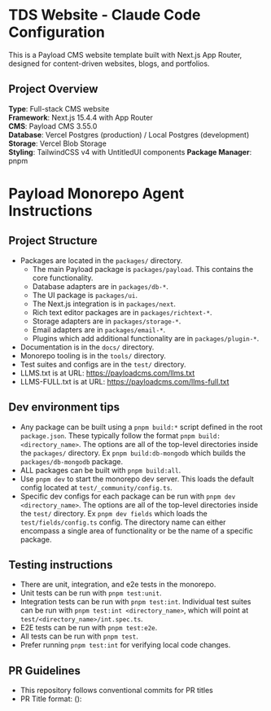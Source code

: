# TDS Website - Claude Code Configuration

This is a Payload CMS website template built with Next.js App Router, designed for content-driven websites, blogs, and portfolios.

## Project Overview

**Type**: Full-stack CMS website  
**Framework**: Next.js 15.4.4 with App Router  
**CMS**: Payload CMS 3.55.0  
**Database**: Vercel Postgres (production) / Local Postgres (development)  
**Storage**: Vercel Blob Storage  
**Styling**: TailwindCSS v4 with UntitledUI components
**Package Manager**: pnpm  

# Payload Monorepo Agent Instructions

## Project Structure

- Packages are located in the `packages/` directory.
  - The main Payload package is `packages/payload`. This contains the core functionality.
  - Database adapters are in `packages/db-*`.
  - The UI package is `packages/ui`.
  - The Next.js integration is in `packages/next`.
  - Rich text editor packages are in `packages/richtext-*`.
  - Storage adapters are in `packages/storage-*`.
  - Email adapters are in `packages/email-*`.
  - Plugins which add additional functionality are in `packages/plugin-*`.
- Documentation is in the `docs/` directory.
- Monorepo tooling is in the `tools/` directory.
- Test suites and configs are in the `test/` directory.
- LLMS.txt is at URL: https://payloadcms.com/llms.txt
- LLMS-FULL.txt is at URL: https://payloadcms.com/llms-full.txt

## Dev environment tips

- Any package can be built using a `pnpm build:*` script defined in the root `package.json`. These typically follow the format `pnpm build:<directory_name>`. The options are all of the top-level directories inside the `packages/` directory. Ex `pnpm build:db-mongodb` which builds the `packages/db-mongodb` package.
- ALL packages can be built with `pnpm build:all`.
- Use `pnpm dev` to start the monorepo dev server. This loads the default config located at `test/_community/config.ts`.
- Specific dev configs for each package can be run with `pnpm dev <directory_name>`. The options are all of the top-level directories inside the `test/` directory. Ex `pnpm dev fields` which loads the `test/fields/config.ts` config. The directory name can either encompass a single area of functionality or be the name of a specific package.

## Testing instructions

- There are unit, integration, and e2e tests in the monorepo.
- Unit tests can be run with `pnpm test:unit`.
- Integration tests can be run with `pnpm test:int`. Individual test suites can be run with `pnpm test:int <directory_name>`, which will point at `test/<directory_name>/int.spec.ts`.
- E2E tests can be run with `pnpm test:e2e`.
- All tests can be run with `pnpm test`.
- Prefer running `pnpm test:int` for verifying local code changes.

## PR Guidelines

- This repository follows conventional commits for PR titles
- PR Title format: <type>(<scope>): <title>. Title must start with a lowercase letter.
- Valid types are build, chore, ci, docs, examples, feat, fix, perf, refactor, revert, style, templates, test
- Prefer `feat` for new features and `fix` for bug fixes.
- Valid scopes are the following regex patterns: cpa, db-\*, db-mongodb, db-postgres, db-vercel-postgres, db-sqlite, drizzle, email-\*, email-nodemailer, email-resend, eslint, graphql, live-preview, live-preview-react, next, payload-cloud, plugin-cloud, plugin-cloud-storage, plugin-form-builder, plugin-import-export, plugin-multi-tenant, plugin-nested-docs, plugin-redirects, plugin-search, plugin-sentry, plugin-seo, plugin-stripe, richtext-\*, richtext-lexical, richtext-slate, storage-\*, storage-azure, storage-gcs, storage-uploadthing, storage-vercel-blob, storage-s3, translations, ui, templates, examples(\/(\w|-)+)?, deps
- Scopes should be chosen based upon the package(s) being modified. If multiple packages are being modified, choose the most relevant one or no scope at all.
- Example PR titles:
  - `feat(db-mongodb): add support for transactions`
  - `feat(richtext-lexical): add options to hide block handles`
  - `fix(ui): json field type ignoring editorOptions`

## Commit Guidelines

- This repository follows conventional commits for commit messages
- The first commit of a branch should follow the PR title format: <type>(<scope>): <title>. Follow the same rules as PR titles.
- Subsequent commits should prefer `chore` commits without a scope unless a specific package is being modified.
- These will eventually be squashed into the first commit when merging the PR.

## Key Commands

```bash
# Development
pnpm dev                    # Start development server
pnpm build                  # Build for production  
pnpm start                  # Start production server
pnpm ci                     # Run migrations and build

# Code Quality
pnpm lint                   # Run ESLint
pnpm lint:fix              # Fix ESLint issues
pnpm generate:types        # Generate Payload types
pnpm generate:importmap    # Generate import map

# Testing
pnpm test                  # Run all tests
pnpm test:int             # Run integration tests (Vitest)
pnpm test:e2e             # Run end-to-end tests (Playwright)

# Database
pnpm payload migrate       # Run database migrations
pnpm payload migrate:create # Create new migration

# Docker (optional)
docker-compose up          # Start local Postgres database
```

## Project Structure

```
src/
├── app/                   # Next.js App Router pages
├── blocks/               # Reusable content blocks (CTA, Hero, etc.)
├── collections/          # Payload CMS collections
│   ├── Pages/           # Page collection with layout builder
│   ├── Posts/           # Blog posts with rich content
│   ├── Media/           # File uploads and media management
│   ├── Categories/      # Taxonomy for posts
│   └── Users/           # User authentication
├── components/          # React components
├── fields/              # Reusable Payload field configurations
├── heros/              # Hero section configurations
├── hooks/              # Payload hooks for data processing
├── utilities/          # Helper functions
├── Header/             # Header global configuration
├── Footer/             # Footer global configuration
├── access/             # Access control definitions
├── styles/             # Styling system
│   ├── theme.css       # UntitledUI theme with Tailwind v4 @theme block
│   ├── frontend.css    # Basic Tailwind v4 configuration
│   └── payloadStyles.css # Payload CMS admin styles
└── payload.config.ts   # Main Payload configuration
```

## 📄 Additional Documentation

- **[Image Optimization Guide](/docs/IMAGES.md)** - Complete guide for handling images in this project, including the OptimizedImage component, Payload Media integration, and performance best practices.
- **[Row Labels Guide](/docs/ROW_LABELS.md)** - Complete guide for implementing row labels in array fields to improve admin UX. Includes when to use row labels, implementation patterns, and code examples.
- **[Next.js 15 Filtering Fix](/docs/NEXT_JS_15_FILTERING_FIX.md)** - Critical fix for server-side URL parameter extraction in Next.js 15. Resolves issues with category filtering, searchParams extraction, and force-static compatibility.

## Collections

### Pages (`/admin/collections/pages`)
- Layout builder with blocks (Hero, Content, Media, CTA, Archive, Form)
- Draft/publish workflow with live preview
- SEO metadata with automatic generation
- Slug management with auto-generation

### Posts (`/admin/collections/posts`)
- Rich text editor with Lexical
- Author relationships and categories
- Hero images and related posts
- Draft/publish with scheduled publishing
- SEO optimization

### Media (`/admin/collections/media`)
- Image uploads with automatic resizing
- Focal point selection
- Vercel Blob Storage integration
- Multiple format support

### Categories (`/admin/collections/categories`)
- Nested taxonomy for organizing posts
- Used for content filtering and organization

### Users (`/admin/collections/users`)
- Authentication and admin access
- Author profiles for blog posts

## 🚨 CRITICAL: UntitledUI Integration & Theme System

**This project uses UntitledUI components with a custom theme system. DO NOT modify this setup without understanding the dependencies.**

### Theme Architecture

The styling system is built on **Tailwind CSS v4** with a complete UntitledUI theme integration:

```
src/app/(frontend)/
└── globals.css           # Main CSS entry point with plugins

src/styles/
├── theme.css            # 🚨 CRITICAL: Complete UUI theme with @theme block
├── frontend.css         # Basic Tailwind v4 variables (DO NOT MODIFY)
└── payloadStyles.css    # Payload admin styles
```

### 🚨 CRITICAL Rules for Theme Management

#### ❌ NEVER:
- Modify `frontend.css` - it contains essential Tailwind v4 base configuration
- Create custom CSS files in `/src/styles/` - use the existing theme system
- Override UUI component styles directly - work through CSS variables
- Remove or modify imports in `globals.css`
- Change the `@theme` block structure in `theme.css`

#### ✅ ALWAYS:
- Modify brand colors in `theme.css` in the designated brand color section
- Add new CSS variables to the `@theme` block in `theme.css`
- Import UUI components from `/src/components/uui/`
- Use UUI's component structure without modification
- Test changes with `rm -rf .next && pnpm dev` after theme modifications

### Brand Color Integration

**Current Brand Color**: #1689FF (Blue)

Brand colors are defined in `src/styles/theme.css` lines 124-139:

```css
@theme {
  /* Brand colors - using #1689FF */
  --color-brand-25: rgb(247 251 255);    /* Lightest */
  --color-brand-50: rgb(239 246 255);
  /* ... color scale ... */
  --color-brand-500: rgb(22 137 255);    /* Main brand color #1689FF */
  --color-brand-600: rgb(20 123 230);    /* Hover state */
  /* ... darker shades ... */
  --color-brand-950: rgb(11 66 122);     /* Darkest */

  /* UUI Button Integration */
  --color-brand-solid: var(--color-brand-500);
  --color-brand-solid_hover: var(--color-brand-600);
}
```

**To Change Brand Color:**
1. Update the RGB values in the brand color scale
2. Ensure `--color-brand-solid` points to the correct main color
3. Test all UUI components after changes

### UntitledUI Component Usage

**Components Location**: `/src/components/uui/`

**Available Components**:
- `Button` - Primary component with brand color integration
- Additional UUI components as needed

**Usage Example**:
```tsx
import { Button } from '@/components/uui/button'

// Primary button (uses brand blue background, white text)
<Button color="primary">Click me</Button>

// Secondary button (uses system colors)
<Button color="secondary">Secondary</Button>
```

### Required Dependencies

**DO NOT REMOVE these packages**:
```json
{
  "@untitledui/icons": "latest",
  "next-themes": "latest",
  "react-aria-components": "^1.12.2",
  "tailwind-merge": "^2.3.0",
  "tailwindcss-animate": "^1.0.7",
  "tailwindcss-react-aria-components": "^2.0.1"
}
```

### CSS Import Structure

**Critical Import Order** in `globals.css`:
```css
@import "tailwindcss";
@import "../../styles/theme.css";        /* UUI theme with @theme block */

@plugin "tailwindcss-animate";
@plugin "tailwindcss-react-aria-components";

@custom-variant dark (&:where(.dark-mode, .dark-mode *));
/* ... additional UUI utilities ... */
```

### Troubleshooting

**If buttons/components don't show brand colors:**
1. Check `--color-brand-solid` is defined in `theme.css`
2. Verify `globals.css` imports `../../styles/theme.css` correctly
3. Clear Next.js cache: `rm -rf .next && pnpm dev`
4. Check browser developer tools for missing CSS variables

**If site fails to load:**
1. Check for duplicate metadata exports in `layout.tsx`
2. Verify all imports in `globals.css` point to correct paths
3. Ensure no CSS syntax errors in `theme.css`

### Block Development with UUI

When creating new blocks that use UUI components:

1. **Import from UUI components**:
   ```tsx
   import { Button } from '@/components/uui/button'
   ```

2. **Use standard UUI props** - don't override styling:
   ```tsx
   <Button color="primary" size="lg">
     {buttonText}
   </Button>
   ```

3. **Test with both light and dark themes** if theme switching is implemented

### Development Workflow

**When adding new UUI components:**
1. Copy component from UntitledUI docs
2. Place in `/src/components/uui/`
3. Verify it uses existing CSS variables from `theme.css`
4. Test brand color integration works automatically

**When modifying colors:**
1. Only edit the brand color section in `theme.css`
2. Maintain the RGB format: `rgb(22 137 255)`
3. Test all components after changes
4. Clear cache if changes don't appear

## 🚨 CRITICAL: Database Migration Process

**NEVER use external database tools for schema changes. ALWAYS use Payload's built-in migration system.**

### Required Migration Workflow:

1. **Development Environment:**
   ```bash
   # Payload automatically handles schema changes in development
   # DO NOT manually run migrations in development
   # DO NOT mix "push" mode with manual migrations
   ```

2. **Before Making Schema Changes:**
   ```bash
   # Generate database schema first
   npx payload generate:db-schema
   ```

3. **Creating Migrations (Required for Production):**
   ```bash
   # Create migration after schema changes
   pnpm payload migrate:create
   # This generates TypeScript migration files with up() and down() functions
   # ALWAYS review generated migration files before committing
   ```

4. **Production Deployment (CRITICAL):**
   ```bash
   # Run migrations BEFORE starting application
   pnpm payload migrate
   pnpm build
   # OR use the combined CI command:
   pnpm ci  # Runs migrations + build
   ```

### Database Management Rules:

- ❌ **NEVER** use external tools like pgAdmin, DataGrip, or raw SQL for schema changes
- ❌ **NEVER** manually alter database schema outside of Payload
- ❌ **NEVER** mix manual migrations with Payload's automatic schema sync
- ✅ **ALWAYS** use `payload migrate:create` for schema changes
- ✅ **ALWAYS** run migrations before builds in production
- ✅ **ALWAYS** review migration files before deployment

### Migration Commands:
```bash
pnpm payload migrate:create    # Create new migration (after schema changes)
pnpm payload migrate          # Run pending migrations
pnpm payload migrate:status   # Check migration status
pnpm payload migrate:down     # Rollback last migration batch
pnpm payload migrate:refresh  # Rollback and re-run migrations
pnpm payload migrate:reset    # Rollback all migrations (DESTRUCTIVE)
pnpm payload migrate:fresh    # Drop and recreate schema (DESTRUCTIVE)
```

## 🚨 CRITICAL: Payload CMS draftMode() Fix for Next.js 15+

**This is a recurring, breaking issue that MUST be fixed when upgrading Next.js or encountering preview errors.**

### Error Symptoms:
```
Error: `draftMode` was called outside a request scope
GET /next/preview?slug=... 500 in XXXms
Failed to create URL object from URL: , falling back to http://localhost
```

### Root Cause:
Next.js 15+ has stricter requirements for when `draftMode()` can be called. The function signature and request handling in API routes must match Payload's expected pattern exactly.

### ✅ CRITICAL FIX - Preview Route Implementation:

**File:** `/src/app/(frontend)/next/preview/route.ts`

```typescript
import type { CollectionSlug, PayloadRequest } from 'payload'
import { getPayload } from 'payload'

import { draftMode } from 'next/headers'
import { redirect } from 'next/navigation'

import configPromise from '@payload-config'

export async function GET(
  req: {
    cookies: {
      get: (name: string) => {
        value: string
      }
    }
  } & Request,
): Promise<Response> {
  const payload = await getPayload({ config: configPromise })

  const { searchParams } = new URL(req.url)

  const path = searchParams.get('path')
  const collection = searchParams.get('collection') as CollectionSlug
  const slug = searchParams.get('slug')
  const previewSecret = searchParams.get('previewSecret')

  if (previewSecret !== process.env.PREVIEW_SECRET) {
    return new Response('You are not allowed to preview this page', {
      status: 403,
    })
  }

  if (!path || !collection || !slug) {
    return new Response('Insufficient search params', { status: 404 })
  }

  if (!path.startsWith('/')) {
    return new Response(
      'This endpoint can only be used for relative previews',
      { status: 500 },
    )
  }

  let user

  try {
    user = await payload.auth({
      req: req as unknown as PayloadRequest,
      headers: req.headers,
    })
  } catch (error) {
    payload.logger.error(
      { err: error },
      'Error verifying token for live preview',
    )
    return new Response('You are not allowed to preview this page', {
      status: 403,
    })
  }

  const draft = await draftMode()

  if (!user) {
    draft.disable()
    return new Response('You are not allowed to preview this page', {
      status: 403,
    })
  }

  draft.enable()

  redirect(path)
}
```

### ⚠️ Critical Implementation Notes:

1. **Function Signature:** MUST use the exact `req` typing with cookies interface
2. **Request Handling:** Do NOT use `NextRequest` - use the Payload-compatible interface
3. **draftMode Call:** MUST use `await draftMode()` in async context
4. **Error Handling:** Always include try/catch for auth calls
5. **Response Format:** Use proper Response objects, not NextResponse

### ❌ Common Mistakes That Break Preview:

```typescript
// WRONG - Will cause "called outside request scope" error
export async function GET(req: NextRequest): Promise<Response>
const draft = draftMode() // Missing await

// WRONG - Will cause type errors
import { NextRequest } from 'next/server'

// WRONG - Will cause auth failures
user = await payload.auth({ req })
```

### 🔧 Troubleshooting Steps:

1. **Clear Build Cache:** `rm -rf .next && pnpm dev`
2. **Check Environment Variables:** Ensure `PREVIEW_SECRET` is set
3. **Verify Function Signature:** Must match the exact pattern above
4. **Test Preview URL:** Should return 200, not 500
5. **Check Server Logs:** No "draftMode called outside request scope" errors

### 🎯 Success Indicators:

- ✅ Preview routes return 200 status
- ✅ No draftMode context errors in server logs
- ✅ Admin panel live preview works correctly
- ✅ Draft content displays properly in preview mode

### 📋 Required Files for Preview System:

- `/src/app/(frontend)/next/preview/route.ts` - Main preview route (FIXED ABOVE)
- `/src/utilities/generatePreviewPath.ts` - Preview URL generation
- `/src/collections/Pages/index.ts` - Collection preview configuration

This fix has been tested with:
- **Next.js:** 15.4.4
- **Payload CMS:** 3.55.0
- **Node.js:** 18+

**⚠️ WARNING:** Do NOT modify this pattern without testing. This is a critical system component and breaking it will disable all preview functionality.

## Environment Configuration

Required environment variables:
```bash
POSTGRES_URL=              # Database connection string
PAYLOAD_SECRET=            # JWT token encryption
NEXT_PUBLIC_SERVER_URL=    # Public URL (no trailing slash)
CRON_SECRET=              # Vercel cron authentication
PREVIEW_SECRET=           # Draft preview security
BLOB_READ_WRITE_TOKEN=    # Vercel Blob Storage token
```

## Features

- **Layout Builder**: Drag-and-drop page construction
- **Live Preview**: Real-time content preview while editing
- **Draft Workflow**: Publish/unpublish with scheduling
- **SEO Plugin**: Automated meta tags and Open Graph
- **Search Plugin**: Built-in search functionality
- **Redirects Plugin**: URL redirect management
- **Form Builder**: Dynamic form creation
- **Admin Bar**: Frontend editing toolbar
- **Responsive Design**: Mobile-first with breakpoint preview
- **UntitledUI Integration**: Complete design system with brand color theming
- **Tailwind v4**: Modern CSS-in-CSS approach with @theme configuration
- **OptimizedImage Component**: Intelligent image optimization with automatic Payload Media integration and Next.js Image optimization for external assets

## Deployment

**Vercel**: Pre-configured for one-click deployment with Neon Postgres and Vercel Blob Storage
**Database Migrations**: Required for production deployments
**Build Process**: Includes sitemap generation and type checking

## Testing

- **Integration Tests**: Vitest with jsdom for component testing
- **E2E Tests**: Playwright for full application testing
- **Development Server**: Automatic test server startup

## Development Notes

- Uses TypeScript with strict type checking
- Payload types auto-generated to `src/payload-types.ts`
- ESLint configuration with Next.js rules
- Prettier for code formatting
- Sharp for image processing
- Cross-platform compatibility with cross-env
- **UntitledUI Components**: All UI components use react-aria-components for accessibility
- **Theme System**: CSS variables defined in `@theme` block for consistent theming
- **Brand Integration**: #1689FF blue color integrated throughout UUI component system
- **🚨 CRITICAL - Image Handling**: Always use `OptimizedImage` component instead of `<img>` tags. See `/docs/IMAGES.md` for complete guidelines. External image domains must be added to `next.config.js`.
- **🚨 CRITICAL - Row Labels**: ALWAYS implement row labels for array fields with identifiable content (navigation items, social links, etc.). See `/docs/ROW_LABELS.md` for complete guidelines. This improves admin UX by showing meaningful labels when arrays are collapsed.

## Content Management

Access the admin panel at `/admin` after starting the development server. The CMS provides:
- Visual layout building for pages
- Rich text editing for posts
- Media library management
- User and permission management
- Content scheduling and workflow
- SEO optimization tools

## Local Development with Docker

Optional Docker setup for local Postgres:
1. Update `POSTGRES_URL` to `postgres://postgres@localhost:54320/<dbname>`
2. Update `docker-compose.yml` POSTGRES_DB to match dbname
3. Run `docker-compose up -d`